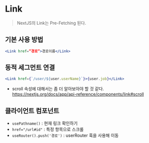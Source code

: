 # Link

> NextJS의 Link는 Pre-Fetching 된다.
> 

## 기본 사용 방법

```jsx
<Link href=”경로”>경로이름</Link>
```

## 동적 세그먼트 연결

```jsx
<Link href={`/user/${user.userName}`}>{user.job}</Link>
```

- scroll 속성에 대해서는 좀 더 알아보아야 할 것 같다.
https://nextjs.org/docs/app/api-reference/components/link#scroll

## 클라이언트 컴포넌트

- `usePathname()` : 현재 링크 확인하기
- `href="/url#id"` : 특정 항목으로 스크롤
- `useRouter().push('경로')` : userRouter 훅을 사용해 이동